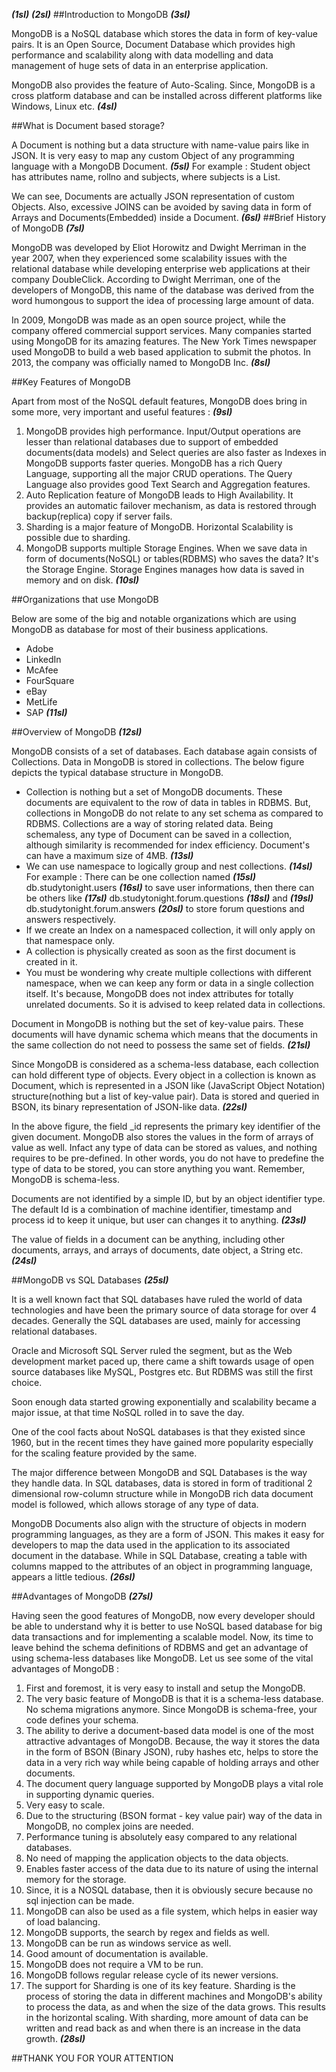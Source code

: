 ***(1sl)***
***(2sl)***
##Introduction to MongoDB ***(3sl)***

MongoDB is a NoSQL database which stores the data in form of key-value pairs. It is an Open Source, Document Database which provides high performance and scalability along with data modelling and data management of huge sets of data in an enterprise application.

MongoDB also provides the feature of Auto-Scaling. Since, MongoDB is a cross platform database and can be installed across different platforms like Windows, Linux etc. ***(4sl)***

##What is Document based storage?

A Document is nothing but a data structure with name-value pairs like in JSON. It is very easy to map any custom Object of any programming language with a MongoDB Document. ***(5sl)*** For example : Student object has attributes name, rollno and subjects, where subjects is a List.

We can see, Documents are actually JSON representation of custom Objects. Also, excessive JOINS can be avoided by saving data in form of Arrays and Documents(Embedded) inside a Document. ***(6sl)***
##Brief History of MongoDB ***(7sl)***

MongoDB was developed by Eliot Horowitz and Dwight Merriman in the year 2007, when they experienced some scalability issues with the relational database while developing enterprise web applications at their company DoubleClick. According to Dwight Merriman, one of the developers of MongoDB, this name of the database was derived from the word humongous to support the idea of processing large amount of data.

In 2009, MongoDB was made as an open source project, while the company offered commercial support services. Many companies started using MongoDB for its amazing features. The New York Times newspaper used MongoDB to build a web based application to submit the photos. In 2013, the company was officially named to MongoDB Inc. ***(8sl)***

##Key Features of MongoDB 

Apart from most of the NoSQL default features, MongoDB does bring in some more, very important and useful features : ***(9sl)***

1.	MongoDB provides high performance. Input/Output operations are lesser than relational databases due to support of embedded documents(data models) and Select queries are also faster as Indexes in MongoDB supports faster queries. MongoDB has a rich Query Language, supporting all the major CRUD operations. The Query Language also provides good Text Search and Aggregation features.
2.	Auto Replication feature of MongoDB leads to High Availability. It provides an automatic failover mechanism, as data is restored through backup(replica) copy if server fails.
3.	Sharding is a major feature of MongoDB. Horizontal Scalability is possible due to sharding.
4.	MongoDB supports multiple Storage Engines. When we save data in form of documents(NoSQL) or tables(RDBMS) who saves the data? It's the Storage Engine. Storage Engines manages how data is saved in memory and on disk. ***(10sl)***

##Organizations that use MongoDB

Below are some of the big and notable organizations which are using MongoDB as database for most of their business applications.

-	Adobe
-	LinkedIn
-	McAfee
-	FourSquare
-	eBay
-	MetLife
-	SAP ***(11sl)***

##Overview of MongoDB ***(12sl)***

MongoDB consists of a set of databases. Each database again consists of Collections. Data in MongoDB is stored in collections. The below figure depicts the typical database structure in MongoDB.
-	Collection is nothing but a set of MongoDB documents. These documents are equivalent to the row of data in tables in RDBMS. But, collections in MongoDB do not relate to any set schema as compared to RDBMS. Collections are a way of storing related data. Being schemaless, any type of Document can be saved in a collection, although similarity is recommended for index efficiency. Document's can have a maximum size of 4MB. ***(13sl)***
-	We can use namespace to logically group and nest collections. ***(14sl)*** For example : There can be one collection named ***(15sl)*** db.studytonight.users ***(16sl)*** to save user informations, then there can be others like ***(17sl)*** db.studytonight.forum.questions ***(18sl)*** and ***(19sl)*** db.studytonight.forum.answers ***(20sl)*** to store forum questions and answers respectively.
-	If we create an Index on a namespaced collection, it will only apply on that namespace only.
-	A collection is physically created as soon as the first document is created in it.
-	You must be wondering why create multiple collections with different namespace, when we can keep any form or data in a single collection itself. It's because, MongoDB does not index attributes for totally unrelated documents. So it is advised to keep related data in collections.

Document in MongoDB is nothing but the set of key-value pairs. These documents will have dynamic schema which means that the documents in the same collection do not need to possess the same set of fields. ***(21sl)***

Since MongoDB is considered as a schema-less database, each collection can hold different type of objects. Every object in a collection is known as Document, which is represented in a JSON like (JavaScript Object Notation) structure(nothing but a list of key-value pair). Data is stored and queried in BSON, its binary representation of JSON-like data. ***(22sl)***

In the above figure, the field _id represents the primary key identifier of the given document. MongoDB also stores the values in the form of arrays of value as well. Infact any type of data can be stored as values, and nothing requires to be pre-defined. In other words, you do not have to predefine the type of data to be stored, you can store anything you want. Remember, MongoDB is schema-less.

Documents are not identified by a simple ID, but by an object identifier type. The default Id is a combination of machine identifier, timestamp and process id to keep it unique, but user can changes it to anything. ***(23sl)***

The value of fields in a document can be anything, including other documents, arrays, and arrays of documents, date object, a String etc. ***(24sl)***

##MongoDB vs SQL Databases ***(25sl)***

It is a well known fact that SQL databases have ruled the world of data technologies and have been the primary source of data storage for over 4 decades. Generally the SQL databases are used, mainly for accessing relational databases.

Oracle and Microsoft SQL Server ruled the segment, but as the Web development market paced up, there came a shift towards usage of open source databases like MySQL, Postgres etc. But RDBMS was still the first choice.

Soon enough data started growing exponentially and scalability became a major issue, at that time NoSQL rolled in to save the day.

One of the cool facts about NoSQL databases is that they existed since 1960, but in the recent times they have gained more popularity especially for the scaling feature provided by the same.

The major difference between MongoDB and SQL Databases is the way they handle data. In SQL databases, data is stored in form of traditional 2 dimensional row-column structure while in MongoDB rich data document model is followed, which allows storage of any type of data.

MongoDB Documents also align with the structure of objects in modern programming languages, as they are a form of JSON. This makes it easy for developers to map the data used in the application to its associated document in the database. While in SQL Database, creating a table with columns mapped to the attributes of an object in programming language, appears a little tedious. ***(26sl)***

##Advantages of MongoDB ***(27sl)***

Having seen the good features of MongoDB, now every developer should be able to understand why it is better to use NoSQL based database for big data transactions and for implementing a scalable model. Now, its time to leave behind the schema definitions of RDBMS and get an advantage of using schema-less databases like MongoDB. Let us see some of the vital advantages of MongoDB :
1.	First and foremost, it is very easy to install and setup the MongoDB.
2.	The very basic feature of MongoDB is that it is a schema-less database. No schema migrations anymore. Since MongoDB is schema-free, your code defines your schema.
3.	The ability to derive a document-based data model is one of the most attractive advantages of MongoDB. Because, the way it stores the data in the form of BSON (Binary JSON), ruby hashes etc, helps to store the data in a very rich way while being capable of holding arrays and other documents.
4.	The document query language supported by MongoDB plays a vital role in supporting dynamic queries.
5.	Very easy to scale.
6.	Due to the structuring (BSON format - key value pair) way of the data in MongoDB, no complex joins are needed.
7.	Performance tuning is absolutely easy compared to any relational databases.
8.	No need of mapping the application objects to the data objects.
9.	Enables faster access of the data due to its nature of using the internal memory for the storage.
10.	Since, it is a NOSQL database, then it is obviously secure because no sql injection can be made.
11.	MongoDB can also be used as a file system, which helps in easier way of load balancing.
12.	MongoDB supports, the search by regex and fields as well.
13.	MongoDB can be run as windows service as well.
14.	Good amount of documentation is available.
15.	MongoDB does not require a VM to be run.
16.	MongoDB follows regular release cycle of its newer versions.
17.	The support for Sharding is one of its key feature. Sharding is the process of storing the data in different machines and MongoDB's ability to process the data, as and when the size of the data grows. This results in the horizontal scaling. With sharding, more amount of data can be written and read back as and when there is an increase in the data growth. ***(28sl)***

##THANK YOU FOR YOUR ATTENTION
